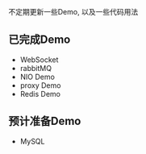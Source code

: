 

不定期更新一些Demo, 以及一些代码用法





## 已完成Demo

- WebSocket
- rabbitMQ
- NIO Demo
- proxy Demo
- Redis Demo

## 预计准备Demo
- MySQL
